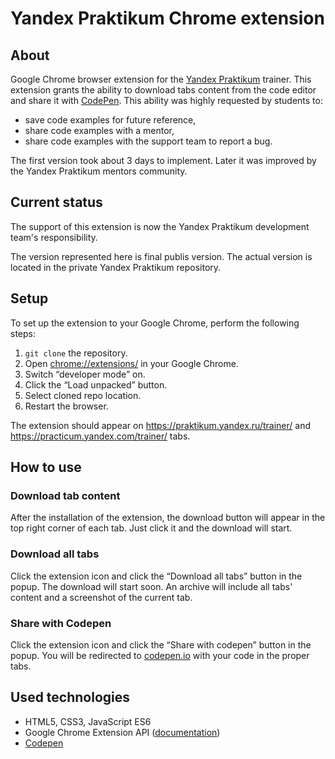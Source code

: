 # Yandex Praktikum Chrome extension

## About

Google Chrome browser extension for the [Yandex Praktikum](https://practicum.com/) trainer. This extension grants the ability to download tabs content from the code editor and share it with [CodePen](https://codepen.io/). This ability was highly requested by students to:

- save code examples for future reference,
- share code examples with a mentor,
- share code examples with the support team to report a bug.

The first version took about 3 days to implement. Later it was improved by the Yandex Praktikum mentors community.

## Current status

The support of this extension is now the Yandex Praktikum development team's responsibility. 

The version represented here is final publis version. The actual version is located in the private Yandex Praktikum repository.

## Setup

To set up the extension to your Google Chrome, perform the following steps:

1. `git clone` the repository.
2. Open <chrome://extensions/> in your Google Chrome.
3. Switch “developer mode” on.
4. Click the “Load unpacked” button.
5. Select cloned repo location.
6. Restart the browser.

The extension should appear on <https://praktikum.yandex.ru/trainer/> and <https://practicum.yandex.com/trainer/> tabs.

## How to use

### Download tab content

After the installation of the extension, the download button will appear in the top right corner of each tab. Just click it and the download will start.

### Download all tabs

Click the extension icon and click the “Download all tabs” button in the popup. The download will start soon. An archive will include all tabs' content and a screenshot of the current tab.

### Share with Codepen

Click the extension icon and click the “Share with codepen” button in the popup. You will be redirected to [codepen.io](https://codepen.io/) with your code in the proper tabs.

## Used technologies

- HTML5, CSS3, JavaScript ES6
- Google Chrome Extension API ([documentation](https://developer.chrome.com/docs/extensions/reference/))
- [Codepen](https://codepen.io/)
